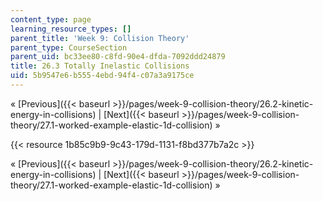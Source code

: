 ```yaml
---
content_type: page
learning_resource_types: []
parent_title: 'Week 9: Collision Theory'
parent_type: CourseSection
parent_uid: bc33ee80-c8fd-90e4-dfda-7092ddd24879
title: 26.3 Totally Inelastic Collisions
uid: 5b9547e6-b555-4ebd-94f4-c07a3a9175ce
---
```


« [Previous]({{< baseurl >}}/pages/week-9-collision-theory/26.2-kinetic-energy-in-collisions) | [Next]({{< baseurl >}}/pages/week-9-collision-theory/27.1-worked-example-elastic-1d-collision) »

{{< resource 1b85c9b9-9c43-179d-1131-f8bd377b7a2c >}}

« [Previous]({{< baseurl >}}/pages/week-9-collision-theory/26.2-kinetic-energy-in-collisions) | [Next]({{< baseurl >}}/pages/week-9-collision-theory/27.1-worked-example-elastic-1d-collision) »